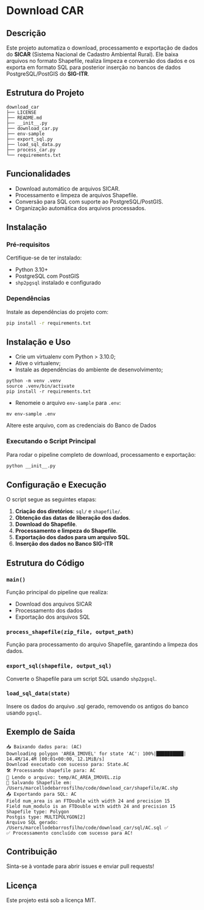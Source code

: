 # Download CAR

## Descrição

Este projeto automatiza o download, processamento e exportação de dados do **SICAR**
(Sistema Nacional de Cadastro Ambiental Rural). Ele baixa arquivos no formato Shapefile,
realiza limpeza e conversão dos dados e os exporta em formato SQL para posterior inserção
no bancos de dados PostgreSQL/PostGIS do **SIG-ITR**.

## Estrutura do Projeto

```
download_car
├── LICENSE
├── README.md
├── __init__.py
├── download_car.py
├── env-sample
├── export_sql.py
├── load_sql_data.py
├── process_car.py
└── requirements.txt
```

## Funcionalidades

- Download automático de arquivos SICAR.
- Processamento e limpeza de arquivos Shapefile.
- Conversão para SQL com suporte ao PostgreSQL/PostGIS.
- Organização automática dos arquivos processados.

## Instalação

### Pré-requisitos

Certifique-se de ter instalado:

- Python 3.10+
- PostgreSQL com PostGIS
- `shp2pgsql` instalado e configurado

### Dependências

Instale as dependências do projeto com:

```sh
pip install -r requirements.txt
```

## Instalação e Uso

* Crie um virtualenv com Python > 3.10.0;
* Ative o virtualenv;
* Instale as dependências do ambiente de desenvolvimento;

```
python -m venv .venv
source .venv/bin/activate
pip install -r requirements.txt
```

* Renomeie o arquivo `env-sample` para `.env`:

```
mv env-sample .env
```

Altere este arquivo, com as credenciais do Banco de Dados

### Executando o Script Principal

Para rodar o pipeline completo de download, processamento e exportação:

```sh
python __init__.py
```

## Configuração e Execução

O script segue as seguintes etapas:

1. **Criação dos diretórios**: `sql/` e `shapefile/`.
2. **Obtenção das datas de liberação dos dados**.
3. **Download do Shapefile**.
4. **Processamento e limpeza do Shapefile**.
5. **Exportação dos dados para um arquivo SQL**.
6. **Inserção dos dados no Banco SIG-ITR**

## Estrutura do Código

### `main()`

Função principal do pipeline que realiza:

- Download dos arquivos SICAR
- Processamento dos dados
- Exportação dos arquivos SQL

### `process_shapefile(zip_file, output_path)`

Função para processamento do arquivo Shapefile, garantindo a limpeza dos dados.

### `export_sql(shapefile, output_sql)`

Converte o Shapefile para um script SQL usando `shp2pgsql`.

### `load_sql_data(state)`

Insere os dados do arquivo .sql gerado, removendo os antigos do banco usando `pgsql`.

## Exemplo de Saída

```
📥 Baixando dados para: (AC)
Downloading polygon 'AREA_IMOVEL' for state 'AC': 100%|██████████| 14.4M/14.4M [00:01<00:00, 12.1MiB/s]
Download executado com sucesso para: State.AC
🛠 Processando shapefile para: AC
🔄 Lendo o arquivo: temp/AC_AREA_IMOVEL.zip
💾 Salvando Shapefile em: /Users/marcellodebarrosfilho/code/download_car/shapefile/AC.shp
📤 Exportando para SQL: AC
Field num_area is an FTDouble with width 24 and precision 15
Field num_modulo is an FTDouble with width 24 and precision 15
Shapefile type: Polygon
Postgis type: MULTIPOLYGON[2]
Arquivo SQL gerado: /Users/marcellodebarrosfilho/code/download_car/sql/AC.sql ✅
✅ Processamento concluído com sucesso para AC!
```

## Contribuição

Sinta-se à vontade para abrir issues e enviar pull requests!

## Licença

Este projeto está sob a licença MIT.

